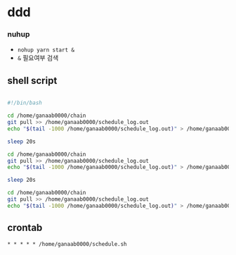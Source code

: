 # ddd

### nuhup
* `nohup yarn start &`
* `&` 필요여부 검색

## shell script
```sh

#!/bin/bash

cd /home/ganaab0000/chain
git pull >> /home/ganaab0000/schedule_log.out
echo "$(tail -1000 /home/ganaab0000/schedule_log.out)" > /home/ganaab0000/schedule_log.out

sleep 20s

cd /home/ganaab0000/chain
git pull >> /home/ganaab0000/schedule_log.out
echo "$(tail -1000 /home/ganaab0000/schedule_log.out)" > /home/ganaab0000/schedule_log.out

sleep 20s

cd /home/ganaab0000/chain
git pull >> /home/ganaab0000/schedule_log.out
echo "$(tail -1000 /home/ganaab0000/schedule_log.out)" > /home/ganaab0000/schedule_log.out

```

## crontab
```txt
* * * * * /home/ganaab0000/schedule.sh

```
